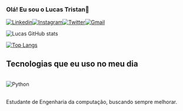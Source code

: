 ### Olá! Eu sou o Lucas Tristan👋

[![Linkedin](https://img.shields.io/badge/LinkedIn-0077B5?style=for-the-badge&logo=linkedin&logoColor=white)](https://www.linkedin.com/in/lucas-tristan-ab122026b/)[![Instagram](https://img.shields.io/badge/Instagram-E4405F?style=for-the-badge&logo=instagram&logoColor=white)](https://instagram.com/lucast.souza?igshid=NGExMmI2YTkyZg==)[![Twitter](https://img.shields.io/badge/Twitter-1DA1F2?style=for-the-badge&logo=twitter&logoColor=white)](https://twitter.com/Tristan2259?t=hIydH5ulM6oP510xdSO0iA&s=09)[![Gmail](https://img.shields.io/badge/Gmail-D14836?style=for-the-badge&logo=gmail&logoColor=white)](https://lucas.tristan.souza.jesus@gmail.com)

![Lucas GitHub stats](https://github-readme-stats.vercel.app/api?username=Tristan145&theme=dracula)

[![Top Langs](https://github-readme-stats.vercel.app/api/top-langs/?username=Tristan145&hide_progress=true)](https://github.com/Tristan145/github-readme-stats)
## Tecnologias que eu uso no meu dia

<div style="display: inline_block"><br/>
 <img align="center" alt="Python" src="https://img.shields.io/badge/Python-3776AB?style=for-the-badge&logo=python&logoColor=white" />
 </div><br/>

Estudante de Engenharia da computação, buscando sempre melhorar.

